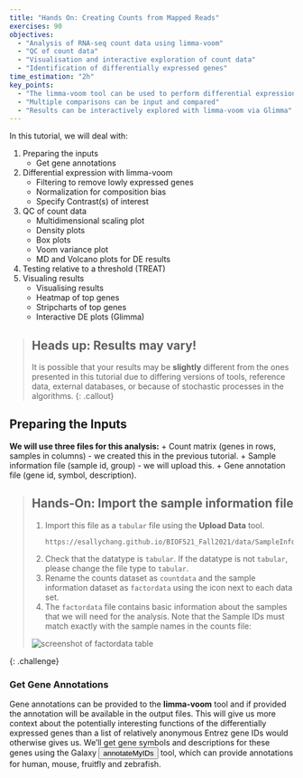 ```yaml
---
title: "Hands On: Creating Counts from Mapped Reads" 
exercises: 90
objectives:
  - "Analysis of RNA-seq count data using limma-voom"
  - "QC of count data"
  - "Visualisation and interactive exploration of count data"
  - "Identification of differentially expressed genes"
time_estimation: "2h"
key_points:
  - "The limma-voom tool can be used to perform differential expression and output useful plots"
  - "Multiple comparisons can be input and compared"
  - "Results can be interactively explored with limma-voom via Glimma"
---
```


In this tutorial, we will deal with:

1. Preparing the inputs
	+ Get gene annotations
2. Differential expression with limma-voom
	+ Filtering to remove lowly expressed genes
	+ Normalization for composition bias
	+ Specify Contrast(s) of interest
3. QC of count data
	+ Multidimensional scaling plot
	+ Density plots
	+ Box plots
	+ Voom variance plot
	+ MD and Volcano plots for DE results
4. Testing relative to a threshold (TREAT)
5. Visualing results 
	+ Visualising results
	+ Heatmap of top genes
	+ Stripcharts of top genes
	+ Interactive DE plots (Glimma)

> ## Heads up: Results may vary!
> It is possible that your results may be **slightly** different from the ones presented in this tutorial due to differing versions of tools, reference data, external databases, or because of stochastic processes in the algorithms.
{: .callout}

## Preparing the Inputs

**We will use three files for this analysis:**
	+ Count matrix (genes in rows, samples in columns) - we created this in the previous tutorial. 
	+ Sample information file (sample id, group) - we will upload this. 
	+ Gene annotation file (gene id, symbol, description).

> ## Hands-On: Import the sample information file 
> 1. Import this file as a `tabular` file using the <span class="glyphicon glyphicon-open"></span> **Upload Data** tool. 
>    ```
>    https://esallychang.github.io/BIOF521_Fall2021/data/SampleInfo.txt
>    ```
> 2. Check that the datatype is `tabular`. If the datatype is not `tabular`, please change the file type to `tabular`.
> 3. Rename the counts dataset as `countdata` and the sample information dataset as `factordata` using the <span class="glyphicon glyphicon-pencil"></span> icon next to each data set.
> 4. The `factordata` file contains basic information about the samples that we will need for the analysis. Note that the Sample IDs must match exactly with the sample names in the counts file: 
> <img src="{{ page.root }}/fig/factor_data.png" alt="screenshot of factordata table">
{: .challenge}

### Get Gene Annotations 

Gene annotations can be provided to the **limma-voom** tool and if provided the annotation will be available in the output files. This will give us more context about the potentially interesting functions of the differentially expressed genes than a list of relatively anonymous Entrez gene IDs would otherwise gives us. We’ll get gene symbols and descriptions for these genes using the Galaxy <button type="button" class="btn btn-outline-tool" style="pointer-events: none"> annotateMyIDs </button> tool, which can provide annotations for human, mouse, fruitfly and zebrafish.

